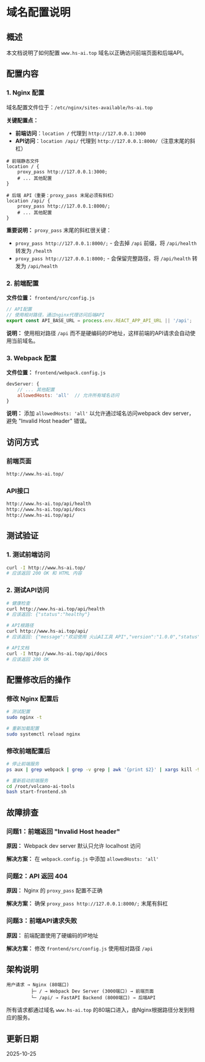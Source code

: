 # 域名配置说明

## 概述

本文档说明了如何配置 `www.hs-ai.top` 域名以正确访问前端页面和后端API。

## 配置内容

### 1. Nginx 配置

域名配置文件位于：`/etc/nginx/sites-available/hs-ai.top`

**关键配置点：**

- **前端访问**：`location /` 代理到 `http://127.0.0.1:3000`
- **API访问**：`location /api/` 代理到 `http://127.0.0.1:8000/`（注意末尾的斜杠）

```nginx
# 前端静态文件
location / {
    proxy_pass http://127.0.0.1:3000;
    # ... 其他配置
}

# 后端 API（重要：proxy_pass 末尾必须有斜杠）
location /api/ {
    proxy_pass http://127.0.0.1:8000/;
    # ... 其他配置
}
```

**重要说明：** `proxy_pass` 末尾的斜杠很关键：
- `proxy_pass http://127.0.0.1:8000/;` - 会去掉 `/api` 前缀，将 `/api/health` 转发为 `/health`
- `proxy_pass http://127.0.0.1:8000;` - 会保留完整路径，将 `/api/health` 转发为 `/api/health`

### 2. 前端配置

**文件位置：** `frontend/src/config.js`

```javascript
// API配置
// 使用相对路径，通过nginx代理访问后端API
export const API_BASE_URL = process.env.REACT_APP_API_URL || '/api';
```

**说明：** 使用相对路径 `/api` 而不是硬编码的IP地址，这样前端的API请求会自动使用当前域名。

### 3. Webpack 配置

**文件位置：** `frontend/webpack.config.js`

```javascript
devServer: {
    // ... 其他配置
    allowedHosts: 'all'  // 允许所有域名访问
}
```

**说明：** 添加 `allowedHosts: 'all'` 以允许通过域名访问webpack dev server，避免 "Invalid Host header" 错误。

## 访问方式

### 前端页面
```bash
http://www.hs-ai.top/
```

### API接口
```bash
http://www.hs-ai.top/api/health
http://www.hs-ai.top/api/docs
http://www.hs-ai.top/api/
```

## 测试验证

### 1. 测试前端访问
```bash
curl -I http://www.hs-ai.top/
# 应该返回 200 OK 和 HTML 内容
```

### 2. 测试API访问
```bash
# 健康检查
curl http://www.hs-ai.top/api/health
# 应该返回: {"status":"healthy"}

# API根路径
curl http://www.hs-ai.top/api/
# 应该返回: {"message":"欢迎使用 火山AI工具 API","version":"1.0.0","status":"运行中"}

# API文档
curl -I http://www.hs-ai.top/api/docs
# 应该返回 200 OK
```

## 配置修改后的操作

### 修改 Nginx 配置后
```bash
# 测试配置
sudo nginx -t

# 重新加载配置
sudo systemctl reload nginx
```

### 修改前端配置后
```bash
# 停止前端服务
ps aux | grep webpack | grep -v grep | awk '{print $2}' | xargs kill -9

# 重新启动前端服务
cd /root/volcano-ai-tools
bash start-frontend.sh
```

## 故障排查

### 问题1：前端返回 "Invalid Host header"
**原因：** Webpack dev server 默认只允许 localhost 访问

**解决方案：** 在 `webpack.config.js` 中添加 `allowedHosts: 'all'`

### 问题2：API 返回 404
**原因：** Nginx 的 `proxy_pass` 配置不正确

**解决方案：** 确保 `proxy_pass http://127.0.0.1:8000/;` 末尾有斜杠

### 问题3：前端API请求失败
**原因：** 前端配置使用了硬编码的IP地址

**解决方案：** 修改 `frontend/src/config.js` 使用相对路径 `/api`

## 架构说明

```
用户请求 → Nginx (80端口)
         ├─ / → Webpack Dev Server (3000端口) → 前端页面
         └─ /api/ → FastAPI Backend (8000端口) → 后端API
```

所有请求都通过域名 `www.hs-ai.top` 的80端口进入，由Nginx根据路径分发到相应的服务。

## 更新日期

2025-10-25
